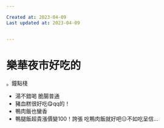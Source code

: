 ```yaml
---

Created at: 2023-04-09
Last updated at: 2023-04-09


---
```


# 樂華夜市好吃的


。鐘點棧

* 湯不錯喝 脆腸普通
* 豬血糕很好吃😋qq的！
* 鴨肉飯也蠻香
* 鴨腿飯超貴漲價變100！誇張 吃鴨肉飯就好吧😑不如吃呈信…

